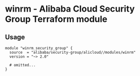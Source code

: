 # winrm - Alibaba Cloud Security Group Terraform module

## Usage

```hcl
module "winrm_security_group" {
  source  = "alibaba/security-group/alicloud//modules/winrm"
  version = "~> 2.0"

  # omitted...
}
```

<!-- BEGINNING OF PRE-COMMIT-TERRAFORM DOCS HOOK -->
<!-- END OF PRE-COMMIT-TERRAFORM DOCS HOOK -->
